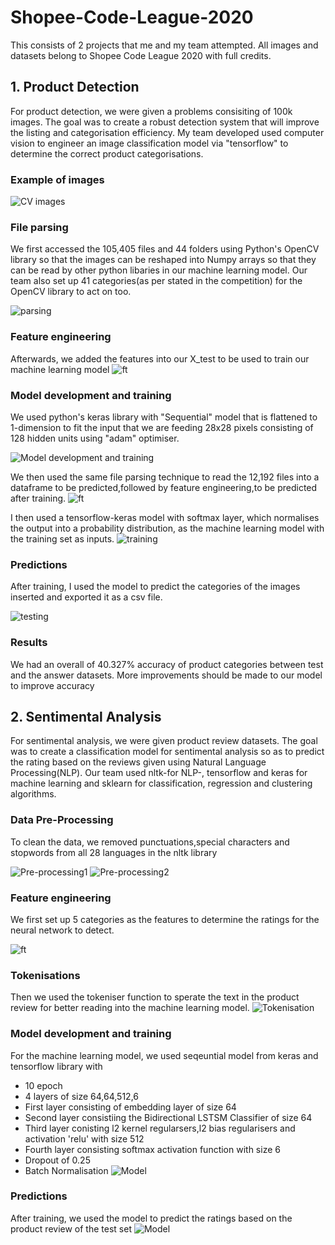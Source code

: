# Shopee-Code-League-2020
This consists of 2 projects that me and my team attempted. All images and datasets belong to Shopee Code League 2020 with full credits.
## 1. Product Detection

For product detection, we were given a problems consisiting of 100k images. The goal was to create a robust detection system that will improve the listing and categorisation efficiency. My team developed used computer vision to engineer an image classification model via "tensorflow" to determine the correct product categorisations.

### Example of images
 ![CV images](https://github.com/JiaJun98/Shopee-Code-League-2020/blob/main/Product%20Detection/Image_classification(1).PNG)
 
 ### File parsing
 We first accessed the 105,405 files and 44 folders using Python's OpenCV library so that the images can be reshaped into Numpy arrays so that they can be read by other python libaries in our machine learning model. Our team also set up 41 categories(as per stated in the competition) for the OpenCV library to act on too.
 
 ![parsing](https://github.com/JiaJun98/Shopee-Code-League-2020/blob/main/Product%20Detection/OpenCV.PNG)
 
 ### Feature engineering
 Afterwards, we added the features into our X_test to be used to train our machine learning model
 ![ft](https://github.com/JiaJun98/Shopee-Code-League-2020/blob/main/Product%20Detection/Feature%20Engineering.PNG)
 
 ### Model development and training
 We used python's keras library with "Sequential" model that is flattened to 1-dimension to fit the input that we are feeding 28x28 pixels consisting of 128 hidden units using "adam" optimiser. 
 
 ![Model development and training](https://github.com/JiaJun98/Shopee-Code-League-2020/blob/main/Product%20Detection/Feature%20Engineering.PNG)
 
 We then used the same file parsing technique to read the 12,192 files into a dataframe to be predicted,followed by feature engineering,to be predicted after training. 
 ![ft](https://github.com/JiaJun98/Shopee-Code-League-2020/blob/main/Product%20Detection/OpenCV(1).PNG)
 
 I then used a tensorflow-keras model with softmax layer, which normalises the output into a probability distribution, as the machine learning model with the training set as inputs.
 ![training](https://github.com/JiaJun98/Shopee-Code-League-2020/blob/main/Product%20Detection/Training.PNG)

 ### Predictions
 After training, I used the model to predict the categories of the images inserted and exported it as a csv file.
 
 ![testing](https://github.com/JiaJun98/Shopee-Code-League-2020/blob/main/Product%20Detection/Testing.PNG)
 
 ### Results
 We had an overall of 40.327% accuracy of product categories between test and the answer datasets. More improvements should be made to our model to improve accuracy

## 2. Sentimental Analysis

For sentimental analysis, we were given product review datasets. The goal was to create a classification model for sentimental analysis so as to predict the rating based on the reviews given using Natural Language Processing(NLP). Our team used nltk-for NLP-, tensorflow and keras for machine learning and sklearn for classification, regression and clustering algorithms.

### Data Pre-Processing
To clean the data, we removed punctuations,special characters and stopwords from all 28 languages in the nltk library

 ![Pre-processing1](https://github.com/JiaJun98/Shopee-Code-League-2020/blob/main/Sentimental%20Analysis/pre_processing(1).PNG)
 ![Pre-processing2](https://github.com/JiaJun98/Shopee-Code-League-2020/blob/main/Sentimental%20Analysis/pre_processing(2).PNG)
 
  ### Feature engineering
  We first set up 5 categories as the features to determine the ratings for the neural network to detect.
  
 ![ft](https://github.com/JiaJun98/Shopee-Code-League-2020/blob/main/Sentimental%20Analysis/Ft.PNG)
 
 ### Tokenisations
 Then we used the tokeniser function to sperate the text in the product review for better reading into the machine learning model.
 ![Tokenisation](https://github.com/JiaJun98/Shopee-Code-League-2020/blob/main/Sentimental%20Analysis/tokeniser.PNG)
 
 ### Model development and training
 For the machine learning model, we used seqeuntial model from keras and tensorflow library with 
 * 10 epoch
 * 4 layers of size 64,64,512,6
 * First layer consisting of embedding layer of size 64
 * Second layer consistiing the Bidirectional LSTSM Classifier  of size 64
 * Third layer conisting l2 kernel regularsers,l2 bias regularisers and activation 'relu' with size 512
 * Fourth layer consisting softmax activation function with size 6
 * Dropout of 0.25
 * Batch Normalisation
 ![Model](https://github.com/JiaJun98/Shopee-Code-League-2020/blob/main/Sentimental%20Analysis/Model.PNG)
 
 ### Predictions
 After training, we used the model to predict the ratings based on the product review of the test set
 ![Model](https://github.com/JiaJun98/Shopee-Code-League-2020/blob/main/Product%20Detection/Predictions.PNG)

